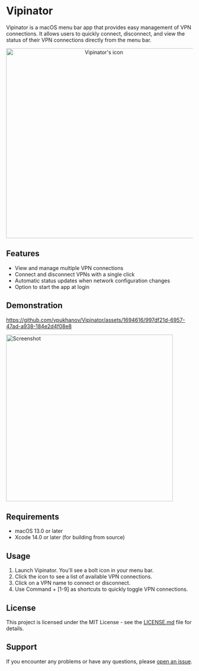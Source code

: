 # Vipinator

Vipinator is a macOS menu bar app that provides easy management of VPN connections. It allows users to quickly connect, disconnect, and view the status of their VPN connections directly from the menu bar.

<p align="center">
  <img src="https://github.com/vpukhanov/Vipinator/assets/1694616/40243d39-9688-4be1-9419-c1d28eef30a8" width="512" height="512" alt="Vipinator's icon"/>
</p>

## Features

- View and manage multiple VPN connections
- Connect and disconnect VPNs with a single click
- Automatic status updates when network configuration changes
- Option to start the app at login

## Demonstration

https://github.com/vpukhanov/Vipinator/assets/1694616/997df21d-6957-47ad-a938-184e2d4f08e8

<img width="450" alt="Screenshot" src="https://github.com/vpukhanov/Vipinator/assets/1694616/011ee8da-b6ad-438c-96c2-9ae18f011656">


## Requirements

- macOS 13.0 or later
- Xcode 14.0 or later (for building from source)

## Usage

1. Launch Vipinator. You'll see a bolt icon in your menu bar.
2. Click the icon to see a list of available VPN connections.
3. Click on a VPN name to connect or disconnect.
4. Use Command + [1-9] as shortcuts to quickly toggle VPN connections.

## License

This project is licensed under the MIT License - see the [LICENSE.md](LICENSE.md) file for details.

## Support

If you encounter any problems or have any questions, please [open an issue](https://github.com/vpukhanov/vipinator/issues).
